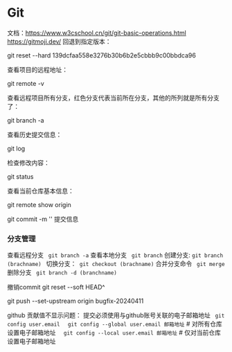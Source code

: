 # Git

文档：https://www.w3cschool.cn/git/git-basic-operations.html
https://gitmoji.dev/
回退到指定版本：

git reset --hard 139dcfaa558e3276b30b6b2e5cbbb9c00bbdca96

查看项目的远程地址：

git remote -v

查看远程项目所有分支，红色分支代表当前所在分支，其他的所列就是所有分支了：

git branch -a

查看历史提交信息：

git log

检查修改内容：

git status

查看当前仓库基本信息：

git remote show origin

git commit -m '' 提交信息

### 分支管理

查看远程分支 ` git branch -a`
查看本地分支 ` git branch`
创建分支: `git branch (brachname) `
切换分支：` git checkout (brachname)`
合并分支命令 ` git merge`
删除分支 ` git branch -d (branchname)`

撤销commit
git reset --soft HEAD^

git push --set-upstream origin bugfix-20240411

github 贡献值不显示问题：
提交必须使用与github账号关联的电子邮箱地址
` git config user.email`
`  git config --global user.email 邮箱地址` # 对所有仓库设置电子邮箱地址
`  git config --local user.email 邮箱地址` # 仅对当前仓库设置电子邮箱地址
